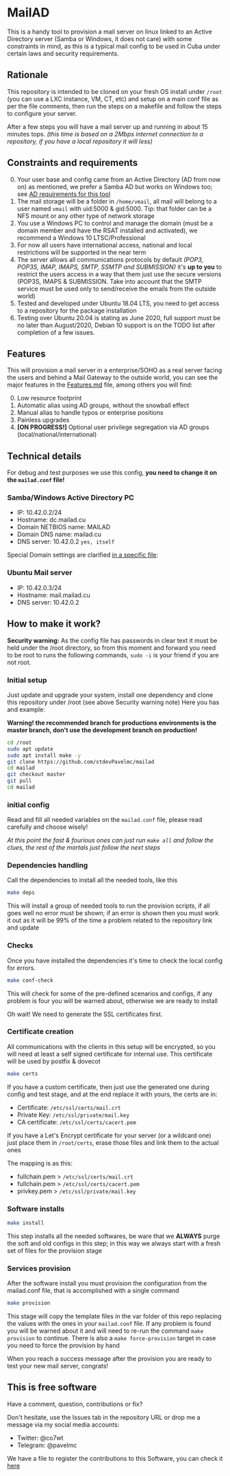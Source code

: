 # MailAD

This is a handy tool to provision a mail server on linux linked to an Active Directory server (Samba or Windows, it does not care) with some constraints in mind, as this is a typical mail config to be used in Cuba under certain laws and security requirements.

## Rationale

This repository is intended to be cloned on your fresh OS install under `/root` (you can use a LXC instance, VM, CT, etc) and setup on a main conf file as per the file comments, then run the steps on a makefile and follow the steps to configure your server.

After a few steps you will have a mail server up and running in about 15 minutes tops. _(this time is based on a 2Mbps internet connection to a repository, if you have a local repository it will less)_

## Constraints and requirements

0. Your user base and config came from an Active Directory (AD from now on) as mentioned, we prefer a Samba AD but works on Windows too; see [AD requirements for this tool](AD_Requirements.md)
0. The mail storage will be a folder in `/home/vmail`, all mail will belong to a user named `vmail` with uid:5000 & gid:5000. Tip: that folder can be a NFS mount or any other type of network storage
0. You use a Windows PC to control and manage the domain (must be a domain member and have the RSAT installed and activated), we recommend a Windows 10 LTSC/Professional
0. For now all users have international access, national and local restrictions will be supported in the near term
0. The server allows all communications protocols by default _(POP3, POP3S, IMAP, IMAPS, SMTP, SSMTP and SUBMISSION)_ it's **up to you** to restrict the users access in a way that them just use the secure versions (POP3S, IMAPS & SUBMISSION. Take into account that the SMTP service must be used only to send/receive the emails from the outside world)
0. Tested and developed under Ubuntu 18.04 LTS, you need to get access to a repository for the package installation
0. Testing over Ubuntu 20.04 is stating as June 2020, full support must be no later than August/2020, Debian 10 support is on the TODO list after completion of a few issues.

## Features

This will provision a mail server in a enterprise/SOHO as a real server facing the users and behind a Mail Gateway to the outside world, you can see the major features in the [Features.md](Features.md) file, among others you will find:

0. Low resource footprint
0. Automatic alias using AD groups, without the snowball effect
0. Manual alias to handle typos or enterprise positions
0. Painless upgrades
0. **[ON PROGRESS!]** Optional user privilege segregation via AD groups (local/national/international)

## Technical details

For debug and test purposes we use this config, **you need to change it on the `mailad.conf` file!**

### Samba/Windows Active Directory PC

- IP: 10.42.0.2/24
- Hostname: dc.mailad.cu
- Domain NETBIOS name: MAILAD
- Domain DNS name: mailad.cu
- DNS server: 10.42.0.2 `yes, itself`

Special Domain settings are clarified [in a specific file](AD_requirements.md):

### Ubuntu Mail server

- IP: 10.42.0.3/24
- Hostname: mail.mailad.cu
- DNS server: 10.42.0.2

## How to make it work?

**Security warning:** As the config file has passwords in clear text it must be held under the /root directory, so from this moment and forward you need to be root to runs the following commands, `sudo -i` is your friend if you are not root.

### Initial setup

Just update and upgrade your system, install one dependency and clone this repository under /root (see above Security warning note) Here you has and example:

**Warning! the recommended branch for productions environments is the master branch, don't use the development branch on production!**

``` sh
cd /root
sudo apt update
sudo apt install make -y
git clone https://github.com/stdevPavelmc/mailad
cd mailad
git checkout master
git pull
cd mailad
```

### initial config

Read and fill all needed variables on the `mailad.conf` file, please read carefully and choose wisely!

_At this point the fast & fourious ones can just run `make all` and follow the clues, the rest of the mortals just follow the next steps_

### Dependencies handling

Call the dependencies to install all the needed tools, like this

``` sh
make deps
```

This will install a group of needed tools to run the provision scripts, if all goes well no error must be shown; if an error is shown then you must work it out as it will be 99% of the time a problem related to the repository link and update

### Checks

Once you have installed the dependencies it's time to check the local config for errors.

``` sh
make conf-check
```

This will check for some of the pre-defined scenarios and configs, if any problem is four you will be warned about, otherwise we are ready to install

Oh wait! We need to generate the SSL certificates first.

### Certificate creation

All communications with the clients in this setup will be encrypted, so you will need at least a self signed certificate for internal use. This certificate will be used by postfix & dovecot


``` sh
make certs
```

If you have a custom certificate, then just use the generated one during config and test stage, and at the end replace it with yours, the certs are in:

- Certificate: `/etc/ssl/certs/mail.crt`
- Private Key: `/etc/ssl/private/mail.key`
- CA certificate: `/etc/ssl/certs/cacert.pem`

If you have a Let's Encrypt certificate for your server (or a wildcard one) just place them in `/root/certs`, erase those files and link them to the actual ones

The mapping is as this:

- fullchain.pem > `/etc/ssl/certs/mail.crt`
- fullchain.pem > `/etc/ssl/certs/cacert.pem`
- privkey.pem > `/etc/ssl/private/mail.key`

### Software installs

``` sh
make install
```

This step installs all the needed softwares, be ware that we **ALWAYS** purge the soft and old configs in this step; in this way we always start with a fresh set of files for the provision stage

### Services provision

After the software install you must provision the configuration from the mailad.conf file, that is accomplished with a single command


``` sh
make provision
```

This stage will copy the template files in the var folder of this repo replacing the values with the ones in your `mailad.conf` file. If any problem is found you will be warned about it and will need to re-run the command `make provision` to continue. There is also a `make force-provision` target in case you need to force the provision by hand

When you reach a success message after the provision you are ready to test your new mail server, congrats!

## This is free software

Have a comment, question, contributions or fix?

Don't hesitate, use the Issues tab in the repository URL or drop me a message via my social media accounts:

- Twitter: @co7wt
- Telegram: @pavelmc

We have a file to register the contributions to this Software, you can check it [here](Contributors.md)
